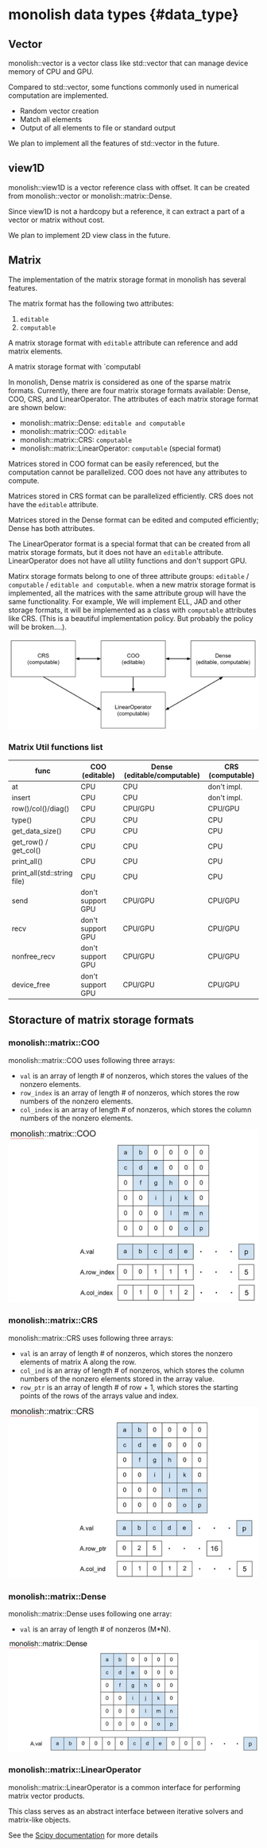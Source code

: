 # monolish data types {#data_type}

## Vector
monolish::vector is a vector class like std::vector that can manage device memory of CPU and GPU.

Compared to std::vector, some functions commonly used in numerical computation are implemented.
- Random vector creation
- Match all elements
- Output of all elements to file or standard output

We plan to implement all the features of std::vector in the future.

## view1D
monolish::view1D is a vector reference class with offset.
It can be created from monolish::vector or monolish::matrix::Dense.

Since view1D is not a hardcopy but a reference, it can extract a part of a vector or matrix without cost.

We plan to implement 2D view class in the future.

## Matrix
The implementation of the matrix storage format in monolish has several features.

The matrix format has the following two attributes:
1. `editable`
2. `computable`

A matrix storage format with `editable` attribute can reference and add matrix elements.

A matrix storage format with `computabl


In monolish, Dense matrix is considered as one of the sparse matrix formats.
Currently, there are four matrix storage formats available: Dense, COO, CRS, and LinearOperator.
The attributes of each matrix storage format are shown below:
- monolish::matrix::Dense: `editable and computable`
- monolish::matrix::COO: `editable`
- monolish::matrix::CRS: `computable`
- monolish::matrix::LinearOperator: `computable` (special format)

Matrices stored in COO format can be easily referenced, but the computation cannot be parallelized. COO does not have any attributes to compute.

Matrices stored in CRS format can be parallelized efficiently. CRS does not have the `editable` attribute.

Matrices stored in the Dense format can be edited and computed efficiently; Dense has both attributes.

The LinearOperator format is a special format that can be created from all matrix storage formats, but it does not have an `editable` attribute. 
LinearOperator does not have all utility functions and don't support GPU.

Matirx storage formats belong to one of three attribute groups: `editable` / `computable` / `editable and computable`.
when a new matrix storage format is implemented, all the matrices with the same attribute group will have the same functionality.
For example, We will implement ELL, JAD and other storage formats, it will be implemented as a class with `computable` attributes like CRS.
(This is a beautiful implementation policy. But probably the policy will be broken....).

![](./img/convert.png)

### Matrix Util functions list 

| func                          | COO (editable)              | Dense (editable/computable) | CRS (computable) |
|-------------------------------|-----------------------------|------------------------------|---------------|
| at                            | CPU                         | CPU                          | don't impl.   |
| insert                        | CPU                         | CPU                          | don't impl.   |
| row()/col()/diag()            | CPU                         | CPU/GPU                      | CPU/GPU       |
| type()                        | CPU                         | CPU                          | CPU           |
| get_data_size()               | CPU                         | CPU                          | CPU           |
| get_row()   / get_col()       | CPU                         | CPU                          | CPU           |
| print_all()                   | CPU                         | CPU                          | CPU           |
| print_all(std::string file)   | CPU                         | CPU                          | CPU           |
| send                          | don't support GPU           | CPU/GPU                      | CPU/GPU       |
| recv                          | don't support GPU           | CPU/GPU                      | CPU/GPU       |
| nonfree_recv                  | don't support GPU           | CPU/GPU                      | CPU/GPU       |
| device_free                   | don't support GPU           | CPU/GPU                      | CPU/GPU       |

## Storacture of matrix storage formats
### monolish::matrix::COO
monolish::matrix::COO uses following three arrays:
- `val` is an array of length # of nonzeros, which stores the values of the nonzero elements.
- `row_index` is an array of length # of nonzeros, which stores the row numbers of the nonzero elements.
- `col_index` is an array of length # of nonzeros, which stores the column numbers of the nonzero elements.

![](./img/COO.png)

### monolish::matrix::CRS
monolish::matrix::CRS uses following three arrays:
- `val` is an array of length # of nonzeros, which stores the nonzero elements of matrix A along the row.
- `col_ind` is an array of length # of nonzeros, which stores the column numbers of the nonzero elements
stored in the array value.
- `row_ptr` is an array of length # of row + 1, which stores the starting points of the rows of the arrays value and index.

![](./img/CRS.png)

### monolish::matrix::Dense
monolish::matrix::Dense uses following one array:
- `val` is an array of length # of nonzeros (M*N).

![](./img/Dense.png)

### monolish::matrix::LinearOperator
monolish::matrix::LinearOperator is a common interface for performing matrix vector products.

This class serves as an abstract interface between iterative solvers and matrix-like objects.

See the [Scipy documentation](https://docs.scipy.org/doc/scipy/reference/generated/scipy.sparse.linalg.LinearOperator.html) for more details
